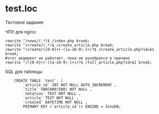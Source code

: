 # test.loc
Тестовое задание

ЧПУ для nginx: 

    rewrite ^/news/(.*)$ /index.php break;
    rewrite ^/create/(.*)$ /create_article.php break;     
    rewrite ^/create/([0-9]+)-([a-z0-9\-]+)?$ /create_article.php?id=$1 break;
    #этот редирект не работает, пока не разобрался в причине
    rewrite ^/([0-9]+)-([a-z0-9\-]+)/?$ /full_article.php?id=$1 break;

SQL для таблицы: 

		CREATE TABLE `test`. ( 
			`article_id` INT NOT NULL AUTO_INCREMENT , 
			`title` VARCHAR(500) NOT NULL , 
			`notation` TEXT NOT NULL , 
			`article` TEXT NOT NULL , 
			`created` DATETIME NOT NULL , 
			PRIMARY KEY (`article_id`)) ENGINE = InnoDB;
